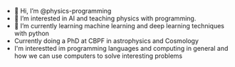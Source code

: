 - 👋 Hi, I’m @physics-programming
- 👀 I’m interested in AI and teaching physics with programming.
- 🌱 I’m currently learning machine learning and deep learning techniques with python
- Currently doing a PhD at CBPF in astrophysics and Cosmology
- I'm interestted im programming languages and computing in general and how we can use computers to solve interesting problems


<!---
physics-programming/physics-programming is a ✨ special ✨ repository because its `README.md` (this file) appears on your GitHub profile.
You can click the Preview link to take a look at your changes.
--->

